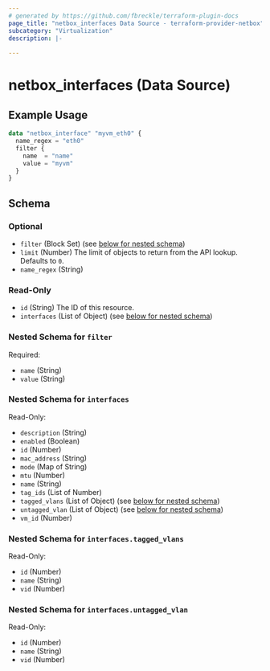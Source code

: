 ```yaml
---
# generated by https://github.com/fbreckle/terraform-plugin-docs
page_title: "netbox_interfaces Data Source - terraform-provider-netbox"
subcategory: "Virtualization"
description: |-
  
---
```


# netbox_interfaces (Data Source)



## Example Usage

```terraform
data "netbox_interface" "myvm_eth0" {
  name_regex = "eth0"
  filter {
    name  = "name"
    value = "myvm"
  }
}
```

<!-- schema generated by tfplugindocs -->
## Schema

### Optional

- `filter` (Block Set) (see [below for nested schema](#nestedblock--filter))
- `limit` (Number) The limit of objects to return from the API lookup. Defaults to `0`.
- `name_regex` (String)

### Read-Only

- `id` (String) The ID of this resource.
- `interfaces` (List of Object) (see [below for nested schema](#nestedatt--interfaces))

<a id="nestedblock--filter"></a>
### Nested Schema for `filter`

Required:

- `name` (String)
- `value` (String)


<a id="nestedatt--interfaces"></a>
### Nested Schema for `interfaces`

Read-Only:

- `description` (String)
- `enabled` (Boolean)
- `id` (Number)
- `mac_address` (String)
- `mode` (Map of String)
- `mtu` (Number)
- `name` (String)
- `tag_ids` (List of Number)
- `tagged_vlans` (List of Object) (see [below for nested schema](#nestedobjatt--interfaces--tagged_vlans))
- `untagged_vlan` (List of Object) (see [below for nested schema](#nestedobjatt--interfaces--untagged_vlan))
- `vm_id` (Number)

<a id="nestedobjatt--interfaces--tagged_vlans"></a>
### Nested Schema for `interfaces.tagged_vlans`

Read-Only:

- `id` (Number)
- `name` (String)
- `vid` (Number)


<a id="nestedobjatt--interfaces--untagged_vlan"></a>
### Nested Schema for `interfaces.untagged_vlan`

Read-Only:

- `id` (Number)
- `name` (String)
- `vid` (Number)


